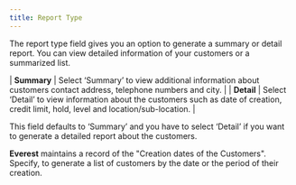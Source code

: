 ```yaml
---
title: Report Type
---
```



The report type field gives you an option to generate a summary or detail  report. You can view detailed information of your customers or a summarized  list.


| **Summary** | Select ‘Summary’ to view additional information about customers contact  address, telephone numbers and city. |
| **Detail** | Select ‘Detail’ to view information about the customers such as date  of creation, credit limit, hold, level and location/sub-location. |



This field defaults to ‘Summary’ and you have to select ‘Detail’ if  you want to generate a detailed report about the customers.


**Everest** maintains a record of  the "Creation dates of the Customers". Specify, to generate  a list of customers by the date or the period of their creation.
